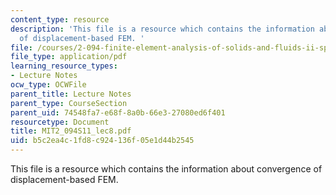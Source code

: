 ```yaml
---
content_type: resource
description: 'This file is a resource which contains the information about convergence
  of displacement-based FEM. '
file: /courses/2-094-finite-element-analysis-of-solids-and-fluids-ii-spring-2011/b5c2ea4c1fd8c924136f05e1d44b2545_MIT2_094S11_lec8.pdf
file_type: application/pdf
learning_resource_types:
- Lecture Notes
ocw_type: OCWFile
parent_title: Lecture Notes
parent_type: CourseSection
parent_uid: 74548fa7-e68f-8a0b-66e3-27080ed6f401
resourcetype: Document
title: MIT2_094S11_lec8.pdf
uid: b5c2ea4c-1fd8-c924-136f-05e1d44b2545
---
```

This file is a resource which contains the information about convergence of displacement-based FEM. 

